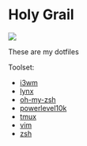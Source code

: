 # Holy Grail

![](https://img.shields.io/badge/linux-282F35?style=for-the-badge&logo=linux&logoColor=white&labelColor=101010)

These are my dotfiles

Toolset:
* [i3wm](https://i3wm.org "i3wm")
* [lynx](https://lynx.invisible-island.net "lynx")
* [oh-my-zsh](https://github.com/ohmyzsh/ohmyzsh "Oh My Zsh")
* [powerlevel10k](https://github.com/romkatv/powerlevel10k "powerlevel10k")
* [tmux](https://github.com/tmux/tmux/wiki "tmux")
* [vim](https://www.vim.org "vim")
* [zsh](https://www.zsh.org "zsh")

